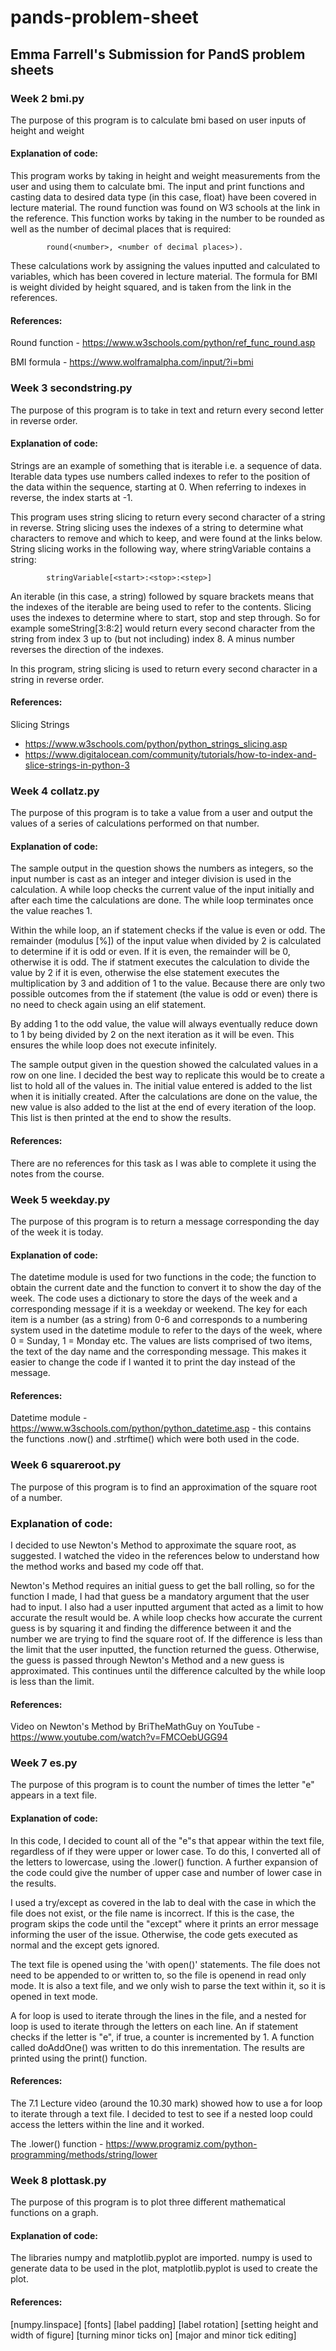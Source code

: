 # pands-problem-sheet
## Emma Farrell's Submission for PandS problem sheets

### Week 2 bmi.py 
The purpose of this program is to calculate bmi based on user inputs of height and weight
#### Explanation of code:
This program works by taking in height and weight measurements from the user and using them to calculate bmi. The input and print functions and casting data to desired data type (in this case, float) have been covered in lecture material. The round function was found on W3 schools at the link in the reference. This function works by taking in the number to be rounded as well as the number of decimal places that is required: 
            
            round(<number>, <number of decimal places>). 

These calculations work by assigning the values inputted and calculated to variables, which has been covered in lecture material. 
The formula for BMI is weight divided by height squared, and is taken from the link in the references.
#### References:
Round function - https://www.w3schools.com/python/ref_func_round.asp

BMI formula - https://www.wolframalpha.com/input/?i=bmi
        

### Week 3 secondstring.py
The purpose of this program is to take in text and return every second letter in reverse order.
#### Explanation of code:
Strings are an example of something that is iterable i.e. a sequence of data. Iterable data types use numbers called indexes to refer to the position of the data within the sequence, starting at 0. When referring to indexes in reverse, the index starts at -1. 
        
This program uses string slicing to return every second character of a string in reverse. String slicing uses the indexes of a string to determine what characters to remove and which to keep, and were found at the links below. 
String slicing works in the following way, where stringVariable contains a string:
            
            stringVariable[<start>:<stop>:<step>]
        
An iterable (in this case, a string) followed by square brackets means that the indexes of the iterable are being used to refer to the contents. Slicing uses the indexes to determine where to start, stop and step through. So for example someString[3:8:2] would return every second character from the string from index 3 up to (but not including) index 8. A minus number reverses the direction of the indexes. 
        
In this program, string slicing is used to return every second character in a string in reverse order.
#### References:
Slicing Strings 
- https://www.w3schools.com/python/python_strings_slicing.asp
- https://www.digitalocean.com/community/tutorials/how-to-index-and-slice-strings-in-python-3


### Week 4 collatz.py
The purpose of this program is to take a value from a user and output the values of a series of calculations performed on that number.
#### Explanation of code:
The sample output in the question shows the numbers as integers, so the input number is cast as an integer and integer division is used in the calculation. A while loop checks the current value of the input initially and after each time the calculations are done. The while loop terminates once the value reaches 1. 
        
Within the while loop, an if statement checks if the value is even or odd. The remainder (modulus [%]) of the input value when divided by 2 is calculated to determine if it is odd or even. If it is even, the remainder will be 0, otherwise it is odd. The if statment executes the calculation to divide the value by 2 if it is even, otherwise the else statement executes the multiplication by 3 and addition of 1 to the value. Because there are only two possible outcomes from the if statement (the value is odd or even) there is no need to check again using an elif statement. 
        
By adding 1 to the odd value, the value will always eventually reduce down to 1 by being divided by 2 on the next iteration as it will be even. This ensures the while loop does not execute infinitely. 
        
The sample output given in the question showed the calculated values in a row on one line. I decided the best way to replicate this would be to create a list to hold all of the values in. The initial value entered is added to the list when it is initially created. After the calculations are done on the value, the new value is also added to the list at the end of every iteration of the loop. This list is then printed at the end to show the results.

#### References:
There are no references for this task as I was able to complete it using the notes from the course. 

### Week 5 weekday.py
The purpose of this program is to return a message corresponding the day of the week it is today.
#### Explanation of code:
The datetime module is used for two functions in the code; the function to obtain the current date and the function to convert it to show the day of the week. The code uses a dictionary to store the days of the week and a corresponding message if it is a weekday or weekend. The key for each item is a number (as a string) from 0-6 and corresponds to a numbering system used in the datetime module to refer to the days of the week, where 0 = Sunday, 1 = Monday etc. The values are lists comprised of two items, the text of the day name and the corresponding message. This makes it easier to change the code if I wanted it to print the day instead of the message. 

#### References:
Datetime module - https://www.w3schools.com/python/python_datetime.asp - this contains the functions .now() and .strftime() which were both used in the code.

### Week 6 squareroot.py
The purpose of this program is to find an approximation of the square root of a number. 
### Explanation of code:
I decided to use Newton's Method to approximate the square root, as suggested. I watched the video in the references below to understand how the method works and based my code off that.

Newton's Method requires an initial guess to get the ball rolling, so for the function I made, I had that guess be a mandatory argument that the user had to input. I also had a user inputted argument that acted as a limit to how accurate the result would be. A while loop checks how accurate the current guess is by squaring it and finding the difference between it and the number we are trying to find the square root of. If the difference is less than the limit that the user inputted, the function returned the guess. Otherwise, the guess is passed through Newton's Method and a new guess is approximated. This continues until the difference calculted by the while loop is less than the limit. 

#### References:
Video on Newton's Method by BriTheMathGuy on YouTube - https://www.youtube.com/watch?v=FMCOebUGG94

### Week 7 es.py
The purpose of this program is to count the number of times the letter "e" appears in a text file.
#### Explanation of code:
In this code, I decided to count all of the "e"s that appear within the text file, regardless of if they were upper or lower case. To do this, I converted all of the letters to lowercase, using the .lower() function. A further expansion of the code could give the number of upper case and number of lower case in the results. 

I used a try/except as covered in the lab to deal with the case in which the file does not exist, or the file name is incorrect. If this is the case, the program skips the code until the "except" where it prints an error message informing the user of the issue. Otherwise, the code gets executed as normal and the except gets ignored.
        
The text file is opened using the 'with open()' statements. The file does not need to be appended to or written to, so the file is openend in read only mode. It is also a text file, and we only wish to parse the text within it, so it is opened in text mode. 
        
A for loop is used to iterate through the lines in the file, and a nested for loop is used to iterate through the letters on each line. An if statement checks if the letter is "e", if true, a counter is incremented by 1. A function called doAddOne() was written to do this inrementation. The results are printed using the print() function.
        
#### References:
The 7.1 Lecture video (around the 10.30 mark) showed how to use a for loop to iterate through a text file. I decided to test to see if a nested loop could access the letters within the line and it worked. 

The .lower() function - https://www.programiz.com/python-programming/methods/string/lower

### Week 8 plottask.py
The purpose of this program is to plot three different mathematical functions on a graph.
#### Explanation of code:
The libraries numpy and matplotlib.pyplot are imported. numpy is used to generate data to be used in the plot, matplotlib.pyplot is used to create the plot. 
#### References:
[numpy.linspace]
[fonts]
[label padding]
[label rotation]
[setting height and width of figure]
[turning minor ticks on]
[major and minor tick editing]